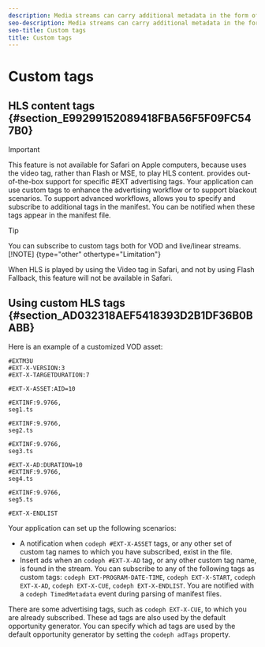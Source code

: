 ```yaml
---
description: Media streams can carry additional metadata in the form of tags in the playlist/manifest file, and this file indicates the placement of advertising. You can specify custom tag names and be notified when certain tags appear in the manifest file.
seo-description: Media streams can carry additional metadata in the form of tags in the playlist/manifest file, and this file indicates the placement of advertising. You can specify custom tag names and be notified when certain tags appear in the manifest file.
seo-title: Custom tags
title: Custom tags
---
```


# Custom tags

## HLS content tags {#section_E99299152089418FBA56F5F09FC547B0}

>[!IMPORTANT]
>
>This feature is not available for Safari on Apple computers, because uses the video tag, rather than Flash or MSE, to play HLS content.
provides out-of-the-box support for specific #EXT advertising tags. Your application can use custom tags to enhance the advertising workflow or to support blackout scenarios. To support advanced workflows,  allows you to specify and subscribe to additional tags in the manifest. You can be notified when these tags appear in the manifest file.

>[!TIP]
>
>You can subscribe to custom tags both for VOD and live/linear streams.
>[!NOTE] {type="other" othertype="Limitation"}
>
>When HLS is played by using the Video tag in Safari, and not by using Flash Fallback, this feature will not be available in Safari.
## Using custom HLS tags {#section_AD032318AEF5418393D2B1DF36B0BABB}

Here is an example of a customized VOD asset:

```
#EXTM3U
#EXT-X-VERSION:3
#EXT-X-TARGETDURATION:7
 
#EXT-X-ASSET:AID=10
 
#EXTINF:9.9766,
seg1.ts
 
#EXTINF:9.9766,
seg2.ts
 
#EXTINF:9.9766,
seg3.ts
 
#EXT-X-AD:DURATION=10
#EXTINF:9.9766,
seg4.ts
 
#EXTINF:9.9766,
seg5.ts
 
#EXT-X-ENDLIST
```
Your application can set up the following scenarios:

* A notification when `codeph #EXT-X-ASSET` tags, or any other set of custom tag names to which you have subscribed, exist in the file.
* Insert ads when an `codeph #EXT-X-AD` tag, or any other custom tag name, is found in the stream.
You can subscribe to any of the following tags as custom tags: `codeph EXT-PROGRAM-DATE-TIME`, `codeph EXT-X-START`, `codeph EXT-X-AD`, `codeph EXT-X-CUE`, `codeph EXT-X-ENDLIST`. You are notified with a `codeph TimedMetadata` event during parsing of manifest files.

There are some advertising tags, such as `codeph EXT-X-CUE`, to which you are already subscribed. These ad tags are also used by the default opportunity generator. You can specify which ad tags are used by the default opportunity generator by setting the `codeph adTags` property.

